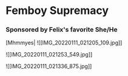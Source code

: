 # Femboy Supremacy
### Sponsored by Felix's favorite She/He

[Mhmmyes|
![[IMG_20220111_021205_109.jpg]]

![[IMG_20220111_021253_549.jpg]]

![[IMG_20220111_021336_875.jpg]]